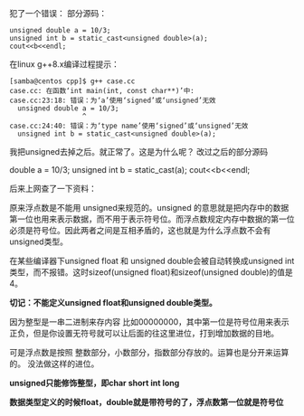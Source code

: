 犯了一个错误：
部分源码：

    unsigned double a = 10/3;
    unsigned int b = static_cast<unsigned double>(a);
    cout<<b<<endl;


在linux g++8.x编译过程提示：

    [samba@centos cpp]$ g++ case.cc 
    case.cc: 在函数‘int main(int, const char**)’中:
    case.cc:23:18: 错误：为‘a’使用‘signed’或‘unsigned’无效
      unsigned double a = 10/3;
                      ^
    case.cc:24:40: 错误：为‘type name’使用‘signed’或‘unsigned’无效
      unsigned int b = static_cast<unsigned double>(a);


我把unsigned去掉之后。就正常了。这是为什么呢？
改过之后的部分源码

double a = 10/3;
unsigned int b = static_cast<double>(a);
cout<<b<<endl;


后来上网查了一下资料：

原来浮点数是不能用 unsigned来规范的。unsigned 的意思就是把内存中的数据第一位也用来表示数据，而不用于表示符号位。而浮点数规定内存中数据的第一位必须是符号位。因此两者之间是互相矛盾的，这也就是为什么浮点数不会有unsigned类型。



在某些编译器下unsigned float 和 unsigned double会被自动转换成unsigned int 类型，而不报错。这时sizeof(unsigned float)和sizeof(unsigned double)的值是4。

 

**切记：不能定义unsigned float和unsigned double类型。**
 

因为整型是一串二进制来存内容
比如00000000，其中第一位是符号位用来表示正负，但是你设置无符号就可以让后面的往这里进位，打到增加数据的目地。

可是浮点数是按照 整数部分，小数部分，指数部分存放的。运算也是分开来运算的。
没法做这样的进位。

 

**unsigned只能修饰整型，即char short int long**

**数据类型定义的时候float，double就是带符号的了，浮点数第一位就是符号位**